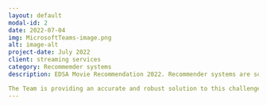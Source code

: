 ```yaml
---
layout: default
modal-id: 2
date: 2022-07-04
img: MicrosoftTeams-image.png
alt: image-alt
project-date: July 2022
client: streaming services
category: Recommemder systems 
description: EDSA Movie Recommendation 2022. Recommender systems are socially and economically critical to ensure that individuals can make optimised choices surrounding the content they engage with on a daily basis. Challenged to constructing a recommendation algorithm based on content or collaborative filtering, capable of accurately predicting how a user will rate a movie they have not yet viewed, based on their historical preferences.

The Team is providing an accurate and robust solution to this challenge has immense economic potential, with users of the system being personalised recommendations - generating platform affinity for the streaming services which best facilitates their audience's viewing.
---
```

